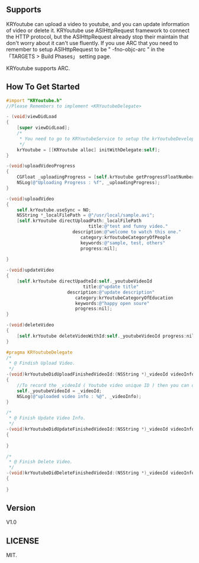 ## Supports

KRYoutube can upload a video to youtube, and you can update information of video or delete it. KRYoutube use ASIHttpRequest framework to connect the HTTP protocol, but the ASIHttpRequest already stop their maintain that don't worry about it can't use fluently. If you use ARC that you need to remember to setup ASIHttpRequest to be " -fno-objc-arc " in the 「TARGETS > Build Phases」 setting page.

KRYoutube supports ARC.

## How To Get Started

``` objective-c
#import "KRYoutube.h"
//Please Remembers to implement <KRYoutubeDelegate>

- (void)viewDidLoad
{
    [super viewDidLoad];
    /*
     * You need to go to KRYoutubeService to setup the krYoutubeDeveloperKey first.
     */
    krYoutube = [[KRYoutube alloc] initWithDelegate:self];
}

-(void)uploadVideoProgress
{
    CGFloat _uploadingProgress = [self.krYoutube getProgressFloatNumber];
    NSLog(@"Uploading Progress : %f", _uploadingProgress);
}

-(void)uploadVideo
{
    self.krYoutube.useSync = NO;
    NSString *_localFilePath = @"/usr/local/sample.avi";
    [self.krYoutube directUploadPath:_localFilePath
                               title:@"test and funny video."
                         description:@"welcome to watch this one."
                            category:krYoutubeCategoryOfPeople
                            keywords:@"sample, test, others"
                            progress:nil];
    
}

-(void)updateVideo
{
    [self.krYoutube directUpadteId:self._youtubeVideoId
                             title:@"update title"
                       description:@"update description"
                          category:krYoutubeCategoryOfEducation
                          keywords:@"happy open soure"
                          progress:nil];
}

-(void)deleteVideo
{
    [self.krYoutube deleteVideoWithId:self._youtubeVideoId progress:nil];
}

#pragma KRYoutubeDelegate
/*
 * @ Findish Upload Video.
 */
-(void)krYoutubeDidUploadFinishedVideoId:(NSString *)_videoId videoInfo:(NSMutableDictionary *)_videoInfo
{
    //To record the _videoId ( Youtube video unique ID ) then you can use it to update or delete video.
    self._youtubeVideoId = _videoId;
    NSLog(@"uploaded video info : %@", _videoInfo);
}

/*
 * @ Finish Update Video Info.
 */
-(void)krYoutubeDidUpdateFinishedVideoId:(NSString *)_videoId videoInfo:(NSMutableDictionary *)_videoInfo
{
    
}

/*
 * @ Finish Delete Video.
 */
-(void)krYoutubeDidDeleteFinishedVideoId:(NSString *)_videoId videoInfo:(NSMutableDictionary *)_videoInfo
{
    
}
```

## Version

V1.0

## LICENSE

MIT.

